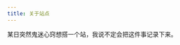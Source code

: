 ```yaml
---
title: 关于站点
---
```


<!-- Valaxy + valaxy-theme-yun Demo Site

- Default Theme: [valaxy-theme-yun](https://github.com/YunYouJun/valaxy/blob/main/packages/valaxy-theme-yun/) -->


某日突然鬼迷心窍想搭一个站，我说不定会把这件事记录下来。